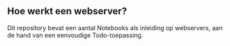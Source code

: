 ## Hoe werkt een webserver?

Dit repository bevat een aantal Notebooks als inleiding op webservers,
aan de hand van een eenvoudige Todo-toepassing.
